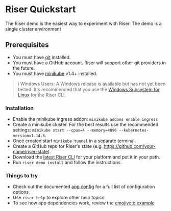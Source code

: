 # Riser Quickstart

The Riser demo is the easiest way to experiment with Riser. The demo is a single cluster environment

## Prerequisites

- You must have [git](https://git-scm.com/downloads) installed.
- You must have a GitHub account. Riser will support other git providers in the future.
- You must have [minikube](https://github.com/kubernetes/minikube) v1.4+ installed.

> :information_source: Windows Users: A Windows release is available but has not yet been tested. It's recommended that you use the [Windows Subsystem for Linux](https://docs.microsoft.com/en-us/windows/wsl/faq) for the Riser CLI.

### Installation

- Enable the minikube ingress addon: `minikube addons enable ingress`
- Create a minikube cluster. For the best results use the recommended settings: `minikube start --cpus=4 --memory=4096 --kubernetes-version=1.14.6`.
- Once created start `minikube tunnel` in a separate terminal.
- Create a GitHub repo for Riser's state (e.g. https://github.com/your-name/riser-state).
- Download the [latest Riser CLI](https://github.com/riser-platform/riser/releases/) for your platform and put it in your path.
- Run `riser demo install` and follow the instructions.

### Things to try

- Check out the documented [app config](examples/app.yaml) for a full list of configuration options.
- Use `riser help` to explore other help topics.
- To see how app dependencies work, review the [emojivoto example](examples/emojivoto)



